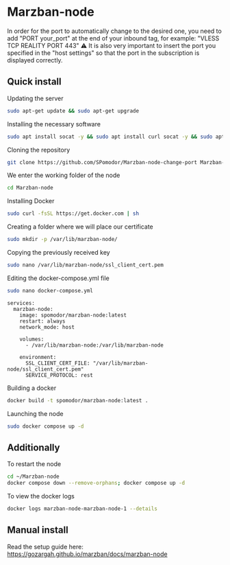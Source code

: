 # Marzban-node

In order for the port to automatically change to the desired one, you need to add "PORT your_port" at the end of your inbound tag, for example: "VLESS TCP REALITY PORT 443"
⚠️ It is also very important to insert the port you specified in the "host settings" so that the port in the subscription is displayed correctly.

## Quick install
Updating the server
```bash
sudo apt-get update && sudo apt-get upgrade
```

Installing the necessary software
```bash
sudo apt install socat -y && sudo apt install curl socat -y && sudo apt install git -y
```

Cloning the repository
```bash
git clone https://github.com/SPomodor/Marzban-node-change-port Marzban-node
```

We enter the working folder of the node
```bash
cd Marzban-node
```

Installing Docker
```bash
sudo curl -fsSL https://get.docker.com | sh
```

Creating a folder where we will place our certificate
```bash
sudo mkdir -p /var/lib/marzban-node/
```

Copying the previously received key
```bash
sudo nano /var/lib/marzban-node/ssl_client_cert.pem
```

Editing the docker-compose.yml file
```bash
sudo nano docker-compose.yml
```
```
services:
  marzban-node:
    image: spomodor/marzban-node:latest
    restart: always
    network_mode: host

    volumes:
      - /var/lib/marzban-node:/var/lib/marzban-node

    environment:
      SSL_CLIENT_CERT_FILE: "/var/lib/marzban-node/ssl_client_cert.pem"
      SERVICE_PROTOCOL: rest
```

Building a docker
```bash
docker build -t spomodor/marzban-node:latest .
```

Launching the node
```bash
sudo docker compose up -d
```
## Additionally
To restart the node
```bash
cd ~/Marzban-node
docker compose down --remove-orphans; docker compose up -d
```
To view the docker logs
```bash
docker logs marzban-node-marzban-node-1 --details
```
## Manual install
Read the setup guide here: https://gozargah.github.io/marzban/docs/marzban-node
